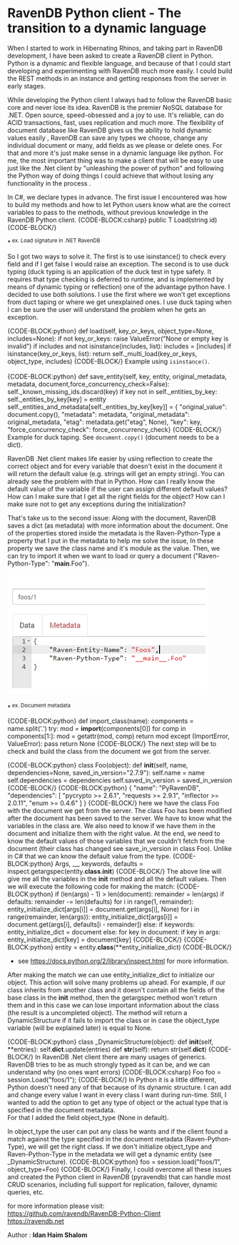 # RavenDB Python client - The transition to a dynamic language

When I started to work in Hibernating Rhinos, and taking part in RavenDB development, I have been asked  to create a RavenDB client in Python.
Python is a dynamic and flexible language, and because of that I could start developing and experimenting with RavenDB much more easily. I could build the REST methods in an instance and getting responses from the server in early stages. 

While developing the Python client I always had to follow the RavenDB basic core and never lose its idea. RavenDB is the premier NoSQL database for .NET. Open source, speed-obsessed and 
a joy to use. It's reliable, can do ACID transactions, fast, uses replication and much more.
The flexibility of document database like RavenDB gives us the ability to hold dynamic values easily , RavenDB can save any types we choose, change any individual document or many, add fields as we please or delete ones. For that and more it's just make sense in a dynamic language like python. 
For me, the most important thing was to make a client that will be easy to use just like the .Net client by "unleashing the power of python" and following the Python way of doing things I could achieve that without losing any functionality in the process .

In C#, we declare types in advance. The first issue I encountered was how to build my methods and how to let Python users know what are the correct variables to pass to the methods, without previous knowledge in the RavenDB Python client.
{CODE-BLOCK:csharp}
  public T Load<T>(string id)
{CODE-BLOCK/}

*<sup> ex. Load signature in .NET RavenDB

So I got two ways to solve it. The first is to use isinstance() to check every field and if I get false I would raise an exception. 
The second is to use duck typing (duck typing is an application of the duck test in type safety. It requires that type checking is deferred to runtime, and is implemented by means of dynamic typing or reflection) one of the advantage python have. 
I decided to use both solutions. I use the first where we won't get exceptions from duct taping or where we get unexplained ones. 
I use duck taping when I can be sure the user will understand the problem when he gets an exception.

{CODE-BLOCK:python} 
def load(self, key_or_keys, object_type=None, includes=None):
	if not key_or_keys:
		raise ValueError("None or empty key is invalid")
	if includes and not isinstance(includes, list):
		includes = [includes]
	if isinstance(key_or_keys, list):
		return self._multi_load(key_or_keys, object_type, includes)
{CODE-BLOCK/}
Example using ```isinstance()```.<br ><br >
{CODE-BLOCK:python} 
def save_entity(self, key, entity, original_metadata, metadata, document,force_concurrency_check=False):
	self._known_missing_ids.discard(key)
	if key not in self._entities_by_key:
		self._entities_by_key[key] = entity
		self._entities_and_metadata[self._entities_by_key[key]] = {
			"original_value": document.copy(), 
			"metadata": metadata,
			"original_metadata": original_metadata, 
			"etag": metadata.get("etag", None), 
			"key": key,
			"force_concurrency_check": force_concurrency_check}
{CODE-BLOCK/}
Example for duck taping. See ```document.copy()``` (document needs to be a dict).

RavenDB .Net client makes life easier by using reflection to create the correct object and for 
every variable that doesn't exist in the document it will return the default value 
(e.g. strings will get  an empty string). You can already see the problem with that in Python. 
How can I really know the default value of the variable if the user can assign different default values? 
How can I make sure that I get all the right fields for the object?
How can I make sure not to get any exceptions during the initialization?

That's take us to the second  issue:
Along with the document, RavenDB saves a dict (as metadata) with more information about the document. 
One of the properties stored inside the metadata is the Raven-Python-Type a property that I put in the metadata to help me solve the issue, 
In these property we save the class name and it's module as the value. Then, we can try to import it when we want to load or query a document 
("Raven-Python-Type": "__main__.Foo").
 <img style="float: left;"><br ><br >
 ![Metadata](images/pymetadata.png)

*<sup> ex. Document metadata<br >

{CODE-BLOCK:python}
def import_class(name):
	components = name.split('.')
	try:
		mod = __import__(components[0])
		for comp in components[1:]:
			mod = getattr(mod, comp)
		return mod
	except (ImportError, ValueError):
		pass
return None
{CODE-BLOCK/}
The next step will be to check and build the class from the document we got from the server.

{CODE-BLOCK:python}
class Foo(object):
    def __init__(self, name, dependencies=None, saved_in_version="2.7.9"):
        self.name = name
        self.dependencies = dependencies
        self.saved_in_version = saved_in_version
{CODE-BLOCK/}
{CODE-BLOCK:python}
{
    "name": "PyRavenDB",
    "dependencies": [
        "pycrypto >= 2.6.1",
        "requests >= 2.9.1",
        "inflector >= 2.0.11",
        "enum >= 0.4.6"
       ]
}
{CODE-BLOCK/}
here we have the class Foo with the document we get from the server. 
The class Foo has been modified after the document has been saved to the server.
We have to know what the variables in the class are. We also need to know
if we have them in the document and initialize them with the right value. 
At the end, we need to know the default values of those variables that we couldn't fetch from the document 
(their class has changed see save_in_version in class Foo). Unlike in C# that we can know the default value from the type.
{CODE-BLOCK:python}
Args, __, keywords, defaults = inspect.getargspec(entity.__class__.__init__)
{CODE-BLOCK/}
The above line will give me all the variables in the __init__ method and all the default values. Then we will execute the following code for making the match:
{CODE-BLOCK:python}
if (len(args) - 1) > len(document):
    remainder = len(args)
    if defaults:
        remainder -= len(defaults)
    for i in range(1, remainder):
        entity_initialize_dict[args[i]] = document.get(args[i], None)
    for i in range(remainder, len(args)):
        entity_initialize_dict[args[i]] = document.get(args[i], 
								defaults[i - remainder])
else:
    if keywords:
        entity_initialize_dict = document
    else:
        for key in document:
            if key in args:
                entity_initialize_dict[key] = document[key]
{CODE-BLOCK/}
{CODE-BLOCK:python}
 entity = entity.__class__(**entity_initialize_dict)
 {CODE-BLOCK/}
* see <a href="https://docs.python.org/2/library/inspect.html">https://docs.python.org/2/library/inspect.html</a> for more information.

After making the match we can use entity_initialize_dict to initialize our object. This action will solve many problems up ahead. 
For example, if our class inherits from another class and it doesn't contain all the fields of the base class in the __init__ method, 
then the getargspec method won't return them and in this case we can lose important information about the class 
(the result is a uncompleted object). 
The method will return a DynamicStructure if it fails to import the class or in case the object_type variable 
(will be explained later) is equal to None.

{CODE-BLOCK:python}
class _DynamicStructure(object):
	def __init__(self, **entries):
		self.__dict__.update(entries)
	def __str__(self):
		return str(self.__dict__)
{CODE-BLOCK/}
In RavenDB .Net client there are many usages of generics. RavenDB tries to be as much strongly typed as it can be, and we can understand why (no ones want errors)
{CODE-BLOCK:csharp}
 Foo foo = session.Load<Foo>("foos/1");
 {CODE-BLOCK/}
In Python it is a little different, Python doesn't need any of that because of its dynamic structure. I can add and change every value I want in every class I want during run-time. Still, I wanted to add the option to get any type of object or the actual type that is specified in the document metadata.  
For that I added the field object_type (None in default).

In object_type the user can put any class he wants and if the client found a match against the type specified in the document metadata (Raven-Python-Type), we will get the right class.  If we don't initialize object_type and Raven-Python-Type in the metadata we will get a dynamic entity (see _DynamicStructure). 
{CODE-BLOCK:python}
foo = session.load("foos/1", object_type=Foo)
{CODE-BLOCK/}
Finally, I could overcome all these issues and created the Python client in RavenDB (pyravendb)
that can handle most CRUD scenarios, including full support for replication, failover, dynamic queries, etc.


for more information please visit:<br >
<a href="https://github.com/ravendb/RavenDB-Python-Client">https://github.com/ravendb/RavenDB-Python-Client</a><br >
<a href="https://ravendb.net">https://ravendb.net</a><br >

Author : <b>Idan Haim Shalom</b>